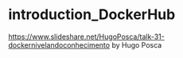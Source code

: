 # introduction_DockerHub


https://www.slideshare.net/HugoPosca/talk-31-dockernivelandoconhecimento 
by Hugo Posca